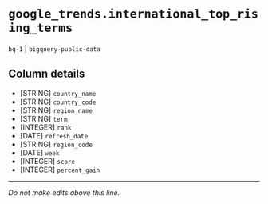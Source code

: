 # `google_trends.international_top_rising_terms`
`bq-1` | `bigquery-public-data`

## Column details
* [STRING]    `country_name`
* [STRING]    `country_code`
* [STRING]    `region_name`
* [STRING]    `term`
* [INTEGER]   `rank`
* [DATE]      `refresh_date`
* [STRING]    `region_code`
* [DATE]      `week`
* [INTEGER]   `score`
* [INTEGER]   `percent_gain`

-------------------------------------------------------------------------------
*Do not make edits above this line.*
